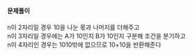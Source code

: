 #### 문제풀이
n이 2자리일 경우 10을 나눈 몫과 나머지를 더해주고  
n이 3자리일 경우에는 A가 10인지 B가 10인지 구분해 조건을 분기하고  
n이 4자리인 경우는 1010밖에 없으므로 10+10을 반환해준다